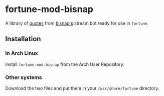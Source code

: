 # fortune-mod-bisnap

A library of [quotes](https://www.bufutda.com/bufbot/docs/?chan=bisnap) 
from [bisnap's](http://twitch.tv/bisnap) stream bot ready for use in 
`fortune`. 

## Installation

### In Arch Linux

Install `fortune-mod-bisnap` from the Arch User Repository.

### Other systems

Download the two files and put them in your `/usr/share/fortune` 
directory.
